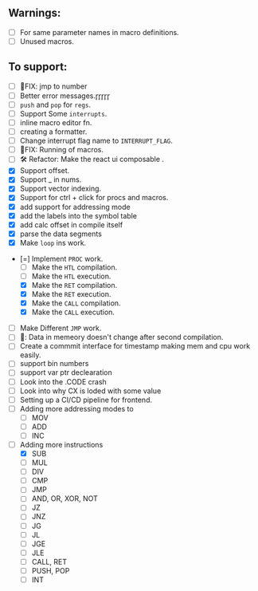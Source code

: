 ## Warnings: 
- [ ] For same parameter names in macro definitions.
- [ ] Unused macros.
## To support: 
- [ ] 🐞FIX: jmp to number 
- [ ] Better error messages.r̥r̥r̥r̥r̥
- [ ] `push` and `pop` for `regs`.    
- [ ] Support Some `interrupts`.
- [ ] inline macro editor fn.
- [ ] creating a formatter.
- [ ] Change interrupt flag name to `INTERRUPT_FLAG`.
- [ ] 🐞FIX:  Running of macros.
- [ ] 🛠️ Refactor:  Make the react ui composable .
- [x] Support offset.
- [x] Support _ in nums.
- [x] Support vector indexing.
- [x] Support for ctrl + click for procs and macros.
- [x] add support for addressing mode 
- [x] add the labels into the symbol table
- [x] add calc offset in compile itself 
- [x] parse the data segments
- [x] Make `loop` ins work.
- [=] Implement `PROC` work.
  - [ ] Make the `HTL` compilation.
  - [ ] Make the `HTL` execution.
  - [x] Make the `RET` compilation.
  - [x] Make the `RET` execution.
  - [x] Make the `CALL` compilation.
  - [x] Make the `CALL` execution.
- [ ] Make Different `JMP` work.
- [ ] 🐞: Data in memeory doesn't change after second compilation.
- [ ] Create a commmit interface for timestamp making mem and cpu work easily.
- [ ] support bin numbers
- [ ] support var ptr declearation
- [ ] Look into the .CODE crash
- [ ] Look into why CX is loded with some value 
-[ ] Setting up a CI/CD pipeline for frontend.
-[ ] Adding more addressing modes to 
    - [ ] MOV
    - [ ] ADD
    - [ ] INC
-[ ] Adding more instructions
    - [x] SUB
    - [ ] MUL
    - [ ] DIV
    - [ ] CMP
    - [ ] JMP
    - [ ] AND, OR, XOR, NOT
    - [ ] JZ
    - [ ] JNZ
    - [ ] JG
    - [ ] JL
    - [ ] JGE
    - [ ] JLE
    - [ ] CALL, RET
    - [ ] PUSH, POP
    - [ ] INT
